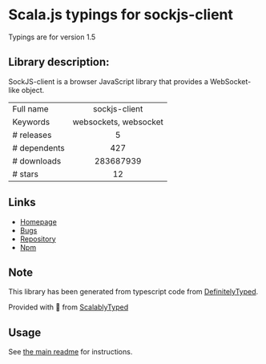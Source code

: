 
# Scala.js typings for sockjs-client

Typings are for version 1.5

## Library description:
SockJS-client is a browser JavaScript library that provides a WebSocket-like object.

|                    |                 |
| ------------------ | :-------------: |
| Full name          | sockjs-client |
| Keywords           | websockets, websocket |
| # releases         | 5 |
| # dependents       | 427 |
| # downloads        | 283687939 |
| # stars            | 12 |

## Links
- [Homepage](http://sockjs.org)
- [Bugs](https://github.com/sockjs/sockjs-client/issues)
- [Repository](https://github.com/sockjs/sockjs-client)
- [Npm](https://www.npmjs.com/package/sockjs-client)
    


## Note
This library has been generated from typescript code from [DefinitelyTyped](https://definitelytyped.org).

Provided with :purple_heart: from [ScalablyTyped](https://github.com/oyvindberg/ScalablyTyped)

## Usage
See [the main readme](../../readme.md) for instructions.


